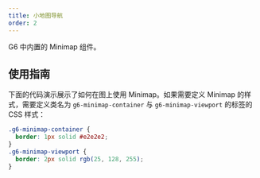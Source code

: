 ```yaml
---
title: 小地图导航
order: 2
---
```


G6 中内置的 Minimap 组件。

## 使用指南

下面的代码演示展示了如何在图上使用 Minimap。如果需要定义 Minimap 的样式，需要定义类名为 `g6-minimap-container` 与 `g6-minimap-viewport` 的标签的 CSS 样式：

```css
.g6-minimap-container {
  border: 1px solid #e2e2e2;
}
.g6-minimap-viewport {
  border: 2px solid rgb(25, 128, 255);
}
```
